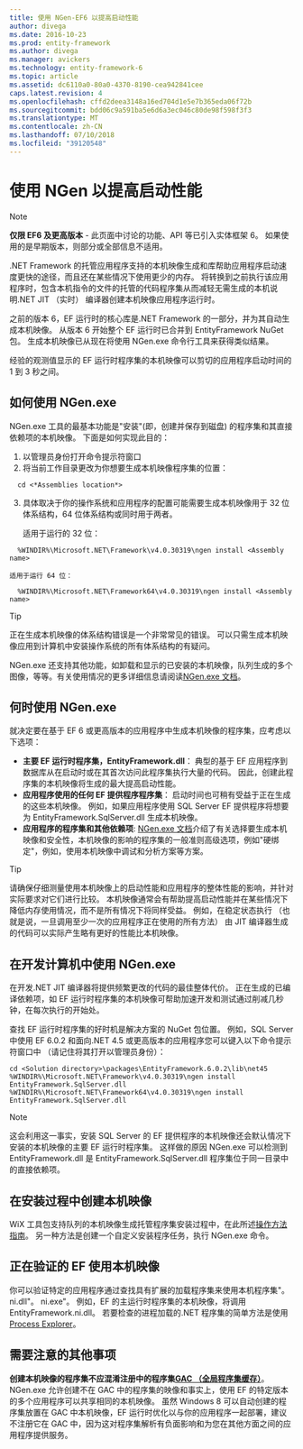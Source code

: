 ```yaml
---
title: 使用 NGen-EF6 以提高启动性能
author: divega
ms.date: 2016-10-23
ms.prod: entity-framework
ms.author: divega
ms.manager: avickers
ms.technology: entity-framework-6
ms.topic: article
ms.assetid: dc6110a0-80a0-4370-8190-cea942841cee
caps.latest.revision: 4
ms.openlocfilehash: cffd2deea3148a16ed704d1e5e7b365eda06f72b
ms.sourcegitcommit: bdd06c9a591ba5e6d6a3ec046c80de98f598f3f3
ms.translationtype: MT
ms.contentlocale: zh-CN
ms.lasthandoff: 07/10/2018
ms.locfileid: "39120548"
---
```

# <a name="improving-startup-performance-with-ngen"></a>使用 NGen 以提高启动性能
> [!NOTE]
> **仅限 EF6 及更高版本** - 此页面中讨论的功能、API 等已引入实体框架 6。 如果使用的是早期版本，则部分或全部信息不适用。  

.NET Framework 的托管应用程序支持的本机映像生成和库帮助应用程序启动速度更快的途径，而且还在某些情况下使用更少的内存。 将转换到之前执行该应用程序时，包含本机指令的文件的托管的代码程序集从而减轻无需生成的本机说明.NET JIT （实时） 编译器创建本机映像应用程序运行时。  

之前的版本 6，EF 运行时的核心库是.NET Framework 的一部分，并为其自动生成本机映像。 从版本 6 开始整个 EF 运行时已合并到 EntityFramework NuGet 包。 生成本机映像已从现在将使用 NGen.exe 命令行工具来获得类似结果。  

经验的观测值显示的 EF 运行时程序集的本机映像可以剪切的应用程序启动时间的 1 到 3 秒之间。  

## <a name="how-to-use-ngenexe"></a>如何使用 NGen.exe  

NGen.exe 工具的最基本功能是"安装"(即，创建并保存到磁盘) 的程序集和其直接依赖项的本机映像。 下面是如何实现此目的：  

1. 以管理员身份打开命令提示符窗口  
2. 将当前工作目录更改为你想要生成本机映像程序集的位置：  

  ``` console
    cd <*Assemblies location*>  
  ```
3. 具体取决于你的操作系统和应用程序的配置可能需要生成本机映像用于 32 位体系结构，64 位体系结构或同时用于两者。  

    适用于运行的 32 位：  
  ``` console
    %WINDIR%\Microsoft.NET\Framework\v4.0.30319\ngen install <Assembly name>  
  ```
    适用于运行 64 位：
  ``` console
    %WINDIR%\Microsoft.NET\Framework64\v4.0.30319\ngen install <Assembly name>  
  ```

> [!TIP]
> 正在生成本机映像的体系结构错误是一个非常常见的错误。 可以只需生成本机映像应用到计算机中安装操作系统的所有体系结构的有疑问。  

NGen.exe 还支持其他功能，如卸载和显示的已安装的本机映像，队列生成的多个图像，等等。有关使用情况的更多详细信息请阅读[NGen.exe 文档](https://msdn.microsoft.com/library/6t9t5wcf.aspx)。  

## <a name="when-to-use-ngenexe"></a>何时使用 NGen.exe  

就决定要在基于 EF 6 或更高版本的应用程序中生成本机映像的程序集，应考虑以下选项：  

- **主要 EF 运行时程序集，EntityFramework.dll**： 典型的基于 EF 应用程序到数据库从在启动时或在其首次访问此程序集执行大量的代码。 因此，创建此程序集的本机映像将生成的最大提高启动性能。  
- **应用程序使用的任何 EF 提供程序程序集**： 启动时间也可稍有受益于正在生成的这些本机映像。 例如，如果应用程序使用 SQL Server EF 提供程序将想要为 EntityFramework.SqlServer.dll 生成本机映像。  
- **应用程序的程序集和其他依赖项**: [NGen.exe 文档](https://msdn.microsoft.com/library/6t9t5wcf.aspx)介绍了有关选择要生成本机映像和安全性，本机映像的影响的程序集的一般准则高级选项，例如"硬绑定"，例如，使用本机映像中调试和分析方案等方案。  

> [!TIP]
> 请确保仔细测量使用本机映像上的启动性能和应用程序的整体性能的影响，并针对实际要求对它们进行比较。 本机映像通常会有帮助提高启动性能并在某些情况下降低内存使用情况，而不是所有情况下将同样受益。 例如，在稳定状态执行 （也就是说，一旦调用至少一次的应用程序正在使用的所有方法） 由 JIT 编译器生成的代码可以实际产生略有更好的性能比本机映像。  

## <a name="using-ngenexe-in-a-development-machine"></a>在开发计算机中使用 NGen.exe  

在开发.NET JIT 编译器将提供频繁更改的代码的最佳整体代价。 正在生成的已编译依赖项，如 EF 运行时程序集的本机映像可帮助加速开发和测试通过削减几秒钟，在每次执行的开始处。  

查找 EF 运行时程序集的好时机是解决方案的 NuGet 包位置。 例如，SQL Server 中使用 EF 6.0.2 和面向.NET 4.5 或更高版本的应用程序您可以键入以下命令提示符窗口中 （请记住将其打开以管理员身份）：  

``` console
cd <Solution directory>\packages\EntityFramework.6.0.2\lib\net45
%WINDIR%\Microsoft.NET\Framework\v4.0.30319\ngen install EntityFramework.SqlServer.dll
%WINDIR%\Microsoft.NET\Framework64\v4.0.30319\ngen install EntityFramework.SqlServer.dll
```  

> [!NOTE]
> 这会利用这一事实，安装 SQL Server 的 EF 提供程序的本机映像还会默认情况下安装的本机映像的主要 EF 运行时程序集。 这样做的原因 NGen.exe 可以检测到 EntityFramework.dll 是 EntityFramework.SqlServer.dll 程序集位于同一目录中的直接依赖项。  

## <a name="creating-native-images-during-setup"></a>在安装过程中创建本机映像  

WiX 工具包支持队列的本机映像生成托管程序集安装过程中，在此所述[操作方法指南](http://wixtoolset.org/documentation/manual/v3/howtos/files_and_registry/ngen_managed_assemblies.html)。 另一种方法是创建一个自定义安装程序任务，执行 NGen.exe 命令。  

## <a name="verifying-that-native-images-are-being-used-for-ef"></a>正在验证的 EF 使用本机映像  

你可以验证特定的应用程序通过查找具有扩展的加载程序集来使用本机程序集"。 ni.dll"。 ni.exe"。 例如，EF 的主运行时程序集的本机映像，将调用 EntityFramework.ni.dll。 若要检查的进程加载的.NET 程序集的简单方法是使用[Process Explorer](https://technet.microsoft.com/sysinternals/bb896653)。  

## <a name="other-things-to-be-aware-of"></a>需要注意的其他事项  

**创建本机映像的程序集不应混淆注册中的程序集[GAC （全局程序集缓存）](https://msdn.microsoft.com/library/yf1d93sz.aspx)**。 NGen.exe 允许创建不在 GAC 中的程序集的映像和事实上，使用 EF 的特定版本的多个应用程序可以共享相同的本机映像。 虽然 Windows 8 可以自动创建的程序集放置在 GAC 中本机映像，EF 运行时优化以与你的应用程序一起部署，建议不注册它在 GAC 中，因为这对程序集解析有负面影响和为您在其他方面之间的应用程序提供服务。  
